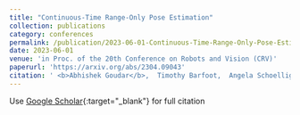 ```yaml
---
title: "Continuous-Time Range-Only Pose Estimation"
collection: publications
category: conferences
permalink: /publication/2023-06-01-Continuous-Time-Range-Only-Pose-Estimation
date: 2023-06-01
venue: 'in Proc. of the 20th Conference on Robots and Vision (CRV)'
paperurl: 'https://arxiv.org/abs/2304.09043'
citation: ' <b>Abhishek Goudar</b>,  Timothy Barfoot,  Angela Schoellig, &quot;Continuous-Time Range-Only Pose Estimation.&quot;'
---
```

Use [Google Scholar](https://scholar.google.com/scholar?q=Continuous+Time+Range+Only+Pose+Estimation){:target="_blank"} for full citation